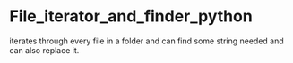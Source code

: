 # File_iterator_and_finder_python
iterates through every file in a folder and can find some string needed and can also replace it.
